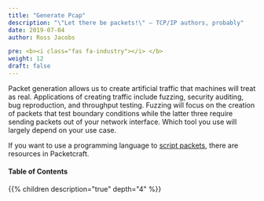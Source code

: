 ```yaml
---
title: "Generate Pcap"
description: "\"Let there be packets!\" – TCP/IP authors, probably"
date: 2019-07-04
author: Ross Jacobs

pre: <b><i class="fas fa-industry"></i> </b>
weight: 12
draft: false
---
```


Packet generation allows us to create artificial traffic that machines will treat as real.
Applications of creating traffic include fuzzing, security auditing, bug reproduction, and throughput testing.
Fuzzing will focus on the creation of packets that test boundary conditions while the latter three require
sending packets out of your network interface. Which tool you use will largely depend on your use case.

If you want to use a programming language to [script packets](/packetcraft/scripted_gen), there are resources in Packetcraft.

#### Table of Contents

{{% children description="true" depth="4" %}}
